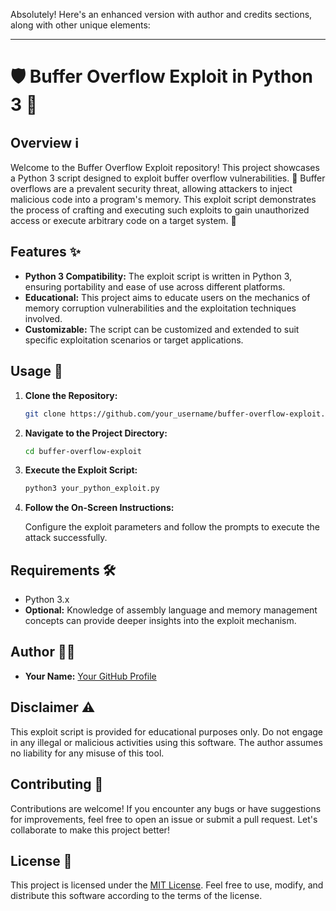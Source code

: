 Absolutely! Here's an enhanced version with author and credits sections, along with other unique elements:

---

# 🛡️ Buffer Overflow Exploit in Python 3 🐍

## Overview ℹ️

Welcome to the Buffer Overflow Exploit repository! This project showcases a Python 3 script designed to exploit buffer overflow vulnerabilities. 🚀 Buffer overflows are a prevalent security threat, allowing attackers to inject malicious code into a program's memory. This exploit script demonstrates the process of crafting and executing such exploits to gain unauthorized access or execute arbitrary code on a target system. 🎯

## Features ✨

- **Python 3 Compatibility:** The exploit script is written in Python 3, ensuring portability and ease of use across different platforms.
- **Educational:** This project aims to educate users on the mechanics of memory corruption vulnerabilities and the exploitation techniques involved.
- **Customizable:** The script can be customized and extended to suit specific exploitation scenarios or target applications.

## Usage 🚀

1. **Clone the Repository:**

    ```bash
    git clone https://github.com/your_username/buffer-overflow-exploit.git
    ```

2. **Navigate to the Project Directory:**

    ```bash
    cd buffer-overflow-exploit
    ```

3. **Execute the Exploit Script:**

    ```bash
    python3 your_python_exploit.py
    ```

4. **Follow the On-Screen Instructions:**

    Configure the exploit parameters and follow the prompts to execute the attack successfully.

## Requirements 🛠️

- Python 3.x
- **Optional:** Knowledge of assembly language and memory management concepts can provide deeper insights into the exploit mechanism.

## Author 🧑‍💻

- **Your Name:** [Your GitHub Profile](https://github.com/decker26)
  
## Disclaimer ⚠️

This exploit script is provided for educational purposes only. Do not engage in any illegal or malicious activities using this software. The author assumes no liability for any misuse of this tool.

## Contributing 🤝

Contributions are welcome! If you encounter any bugs or have suggestions for improvements, feel free to open an issue or submit a pull request. Let's collaborate to make this project better!

## License 📝

This project is licensed under the [MIT License](LICENSE). Feel free to use, modify, and distribute this software according to the terms of the license.


